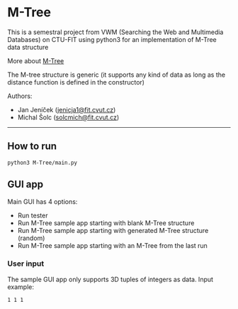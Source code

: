 # M-Tree

This is a semestral project from VWM (Searching the Web and Multimedia Databases) on CTU-FIT 
using python3 for an implementation of M-Tree data structure

More about [M-Tree](https://en.wikipedia.org/wiki/M-tree "M-Tree on wikipedia")

The M-tree structure is generic 
(it supports any kind of data as long as the distance function is defined in the constructor)

Authors:

* Jan Jeníček (jenicja1@fit.cvut.cz)
* Michal Šolc (solcmich@fit.cvut.cz)

<hr/>

## How to run
```
python3 M-Tree/main.py
```

## GUI app

Main GUI has 4 options:

* Run tester
* Run M-Tree sample app starting with blank M-Tree structure
* Run M-Tree sample app starting with generated M-Tree structure (random)
* Run M-Tree sample app starting with an M-Tree from the last run

### User input 

The sample GUI app only supports 3D tuples of integers as data. Input example:

```
1 1 1
```